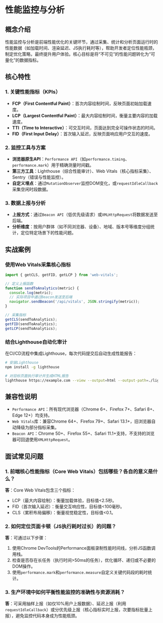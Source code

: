 # 性能监控与分析

## 概念介绍
性能监控与分析是前端性能优化的关键环节，通过采集、统计和分析页面运行时的性能数据（如加载时间、渲染延迟、JS执行耗时等），帮助开发者定位性能瓶颈，制定优化策略，最终提升用户体验。核心目标是将“不可见”的性能问题转化为“可量化”的数据指标。

## 核心特性
### 1. 关键性能指标（KPIs）
- **FCP（First Contentful Paint）**：首次内容绘制时间，反映页面初始加载速度。
- **LCP（Largest Contentful Paint）**：最大内容绘制时间，衡量主要内容的加载速度。
- **TTI（Time to Interactive）**：可交互时间，页面达到完全可操作状态的时间。
- **FID（First Input Delay）**：首次输入延迟，反映页面响应用户交互的速度。

### 2. 监控工具与方案
- **浏览器原生API**：`Performance API`（如`performance.timing`、`performance.mark`）用于精确测量时间戳。
- **第三方工具**：Lighthouse（综合性能审计）、Web Vitals（核心指标采集）、Sentry（错误与性能监控）。
- **自定义埋点**：通过`MutationObserver`监控DOM变化，或`requestIdleCallback`采集空闲时段数据。

### 3. 数据上报与分析
- **上报方式**：通过`Beacon API`（低优先级请求）或`XMLHttpRequest`将数据发送至后端。
- **分析维度**：按用户群体（如不同浏览器、设备）、地域、版本号等维度分组统计，定位特定场景下的性能问题。

## 实战案例
### 使用Web Vitals采集核心指标
```javascript
import { getCLS, getFID, getLCP } from 'web-vitals';

// 定义上报函数
function sendToAnalytics(metric) {
  console.log(metric);
  // 实际项目中通过Beacon发送至后端
  navigator.sendBeacon('/api/vitals', JSON.stringify(metric));
}

// 采集指标
getCLS(sendToAnalytics);
getFID(sendToAnalytics);
getLCP(sendToAnalytics);
```

### 结合Lighthouse自动化审计
在CI/CD流程中集成Lighthouse，每次代码提交后自动生成性能报告：
```bash
# 安装Lighthouse
npm install -g lighthouse

# 对目标页面执行审计并生成HTML报告
lighthouse https://example.com --view --output=html --output-path=./lighthouse-report.html
```

## 兼容性说明
- `Performance API`：所有现代浏览器（Chrome 6+、Firefox 7+、Safari 8+、Edge 12+）均支持。
- `Web Vitals`库：兼容Chrome 64+、Firefox 79+、Safari 13.1+，旧浏览器自动降级为部分指标采集。
- `Beacon API`：Chrome 50+、Firefox 55+、Safari 11.1+支持，不支持的浏览器可回退使用`XMLHttpRequest`。

## 面试常见问题
### 1. 前端核心性能指标（Core Web Vitals）包括哪些？各自的意义是什么？
**答**：Core Web Vitals包含三个指标：
- LCP（最大内容绘制）：衡量加载体验，目标值<2.5秒。
- FID（首次输入延迟）：衡量交互响应性，目标值<100毫秒。
- CLS（累积布局偏移）：衡量视觉稳定性，目标值<0.1。

### 2. 如何定位页面卡顿（JS执行耗时过长）的问题？
**答**：可通过以下步骤：
1. 使用Chrome DevTools的Performance面板录制性能时间线，分析JS函数调用栈。
2. 检查是否存在长任务（执行时间>50ms的任务），优化循环、递归或不必要的DOM操作。
3. 使用`performance.mark`和`performance.measure`自定义关键代码段的耗时统计。

### 3. 生产环境中如何平衡性能监控的准确性与资源消耗？
**答**：可采用抽样上报（如仅10%用户上报数据）、延迟上报（利用`requestIdleCallback`）或分优先级上报（核心指标实时上报，次要指标批量上报），避免监控代码本身成为性能瓶颈。